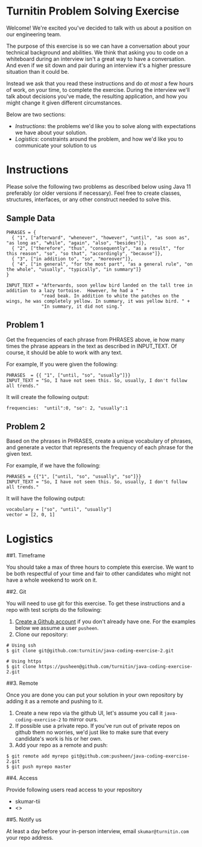 # Turnitin Problem Solving Exercise

Welcome! We're excited you've decided to talk with us about a position on our
engineering team.

The purpose of this exercise is so we can have a conversation about your
technical background and abilities. We think that asking you to code on a
whiteboard during an interview isn't a great way to have a conversation. And
even if we sit down and pair during an interview it's a higher pressure
situation than it could be.

Instead we ask that you read these instructions and do _at most_ a few hours of
work, on your time, to complete the exercise. During the interview we'll talk
about decisions you've made, the resulting application, and how you might
change it given different circumstances.

Below are two sections:

- _Instructions_: the problems we'd like you to solve along with expectations we
  have about your solution.
- _Logistics_: constraints around the problem, and how we'd like you to
  communicate your solution to us
  
# Instructions

Please solve the following two problems as described below using Java 11 preferably 
(or older versions if necessary).  Feel free to create classes,
structures, interfaces, or any other construct needed to solve this.  

## Sample Data

    PHRASES = {  
      { "1", ["afterward", "whenever", "however", "until", "as soon as", "as long as", "while", "again", "also", "besides"]},  
      { "2", ["therefore", "thus", "consequently", "as a result", "for this reason", "so", "so that", "accordingly", "because"]},  
      { "3", ["in addition to", "so", "moreover"]},
      { "4", ["in general", "for the most part", "as a general rule", "on the whole", "usually", "typically", "in summary"]}  
    }

    INPUT_TEXT = "Afterwards, soon yellow bird landed on the tall tree in addition to a lazy tortoise.  However, he had a " +
                 "read beak. In addition to white the patches on the wings, he was completely yellow. In summary, it was yellow bird. " +
                 "In summary, it did not sing."


## Problem 1
Get the frequencies of each phrase from PHRASES above, ie how many times the phrase appears in the text as described in INPUT_TEXT. 
Of course, it should be able to work with any text.

For example, If you were given the following:

    PHRASES  = {{ "1", ["until, "so", "usually"]}}
    INPUT_TEXT = "So, I have not seen this. So, usually, I don't follow all trends."

It will create the following output:

    frequencies:  "until":0, "so": 2, "usually":1

## Problem 2
Based on the phrases in PHRASES, create a unique vocabulary of phrases, and generate a vector that
represents the frequency of each phrase for the given text.


For example, if we have the following:

    PHRASES = {{"1", ["until, "so", "usually", "so"]}}
    INPUT_TEXT = "So, I have not seen this. So, usually, I don't follow all trends."

It will have the following output:

    vocabulary = ["so", "until", "usually"]
    vector = [2, 0, 1]

# Logistics

##1. Timeframe

You should take a max of three hours to complete this exercise. We want to be
both respectful of your time and fair to other candidates who might not have
a whole weekend to work on it.

##2. Git

You will need to use git for this exercise. To get these instructions and a
repo with test scripts do the following:

1. [Create a Github account](https://github.com/join) if you don't already have
   one. For the examples below we assume a user `pusheen`.
2. Clone our repository:

```
# Using ssh
$ git clone git@github.com:turnitin/java-coding-exercise-2.git

# Using https
$ git clone https://pusheen@github.com/turnitin/java-coding-exercise-2.git
```

##3. Remote

Once you are done you can put your solution in your own repository by adding it
as a remote and pushing to it.

1. Create a new repo via the github UI, let's assume you call it
   `java-coding-exercise-2` to mirror ours.
2. If possible use a private repo. If you've run out of private repos on github
   them no worries, we'd just like to make sure that every candidate's work is
   his or her own.
3. Add your repo as a remote and push:

```
$ git remote add myrepo git@github.com:pusheen/java-coding-exercise-2.git
$ git push myrepo master
```

##4. Access

Provide following users read access to your repository

- skumar-tii
- <>

##5. Notify us

At least a day before your in-person interview, email `skumar@turnitin.com`
your repo address.
